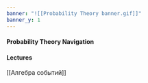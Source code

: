 ```yaml
---
banner: "![[Probability Theory banner.gif]]"
banner_y: 1
---
```

#### Probability Theory Navigation

#### Lectures

[[Алгебра событий]]